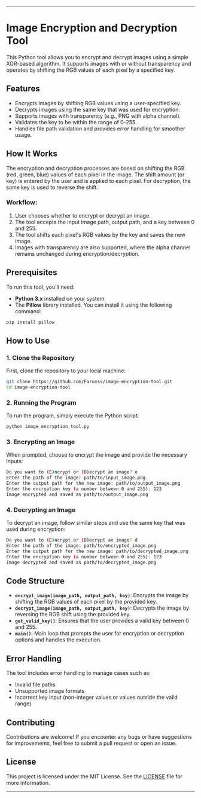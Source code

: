 

---

# Image Encryption and Decryption Tool

This Python tool allows you to encrypt and decrypt images using a simple XOR-based algorithm. It supports images with or without transparency and operates by shifting the RGB values of each pixel by a specified key.

## Features

- Encrypts images by shifting RGB values using a user-specified key.
- Decrypts images using the same key that was used for encryption.
- Supports images with transparency (e.g., PNG with alpha channel).
- Validates the key to be within the range of 0-255.
- Handles file path validation and provides error handling for smoother usage.

## How It Works

The encryption and decryption processes are based on shifting the RGB (red, green, blue) values of each pixel in the image. The shift amount (or key) is entered by the user and is applied to each pixel. For decryption, the same key is used to reverse the shift.

### Workflow:

1. User chooses whether to encrypt or decrypt an image.
2. The tool accepts the input image path, output path, and a key between 0 and 255.
3. The tool shifts each pixel's RGB values by the key and saves the new image.
4. Images with transparency are also supported, where the alpha channel remains unchanged during encryption/decryption.

## Prerequisites

To run this tool, you'll need:

- **Python 3.x** installed on your system.
- The **Pillow** library installed. You can install it using the following command:

```bash
pip install pillow
```

## How to Use

### 1. Clone the Repository

First, clone the repository to your local machine:

```bash
git clone https://github.com/Faruxss/image-encryption-tool.git
cd image-encryption-tool
```

### 2. Running the Program

To run the program, simply execute the Python script:

```bash
python image_encryption_tool.py
```

### 3. Encrypting an Image

When prompted, choose to encrypt the image and provide the necessary inputs:

```bash
Do you want to (E)ncrypt or (D)ecrypt an image? e
Enter the path of the image: path/to/input_image.png
Enter the output path for the new image: path/to/output_image.png
Enter the encryption key (a number between 0 and 255): 123
Image encrypted and saved as path/to/output_image.png
```

### 4. Decrypting an Image

To decrypt an image, follow similar steps and use the same key that was used during encryption:

```bash
Do you want to (E)ncrypt or (D)ecrypt an image? d
Enter the path of the image: path/to/encrypted_image.png
Enter the output path for the new image: path/to/decrypted_image.png
Enter the encryption key (a number between 0 and 255): 123
Image decrypted and saved as path/to/decrypted_image.png
```

## Code Structure

- **`encrypt_image(image_path, output_path, key)`**: Encrypts the image by shifting the RGB values of each pixel by the provided key.
- **`decrypt_image(image_path, output_path, key)`**: Decrypts the image by reversing the RGB shift using the provided key.
- **`get_valid_key()`**: Ensures that the user provides a valid key between 0 and 255.
- **`main()`**: Main loop that prompts the user for encryption or decryption options and handles the execution.


## Error Handling

The tool includes error handling to manage cases such as:

- Invalid file paths
- Unsupported image formats
- Incorrect key input (non-integer values or values outside the valid range)

## Contributing

Contributions are welcome! If you encounter any bugs or have suggestions for improvements, feel free to submit a pull request or open an issue.

## License

This project is licensed under the MIT License. See the [LICENSE](LICENSE) file for more information.

---

